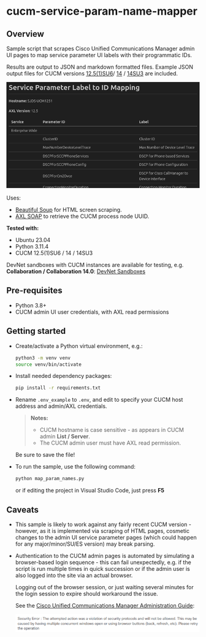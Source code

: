 # cucm-service-param-name-mapper

## Overview

Sample script that scrapes Cisco Unified Communications Manager admin UI pages to map service parameter UI labels with their programmatic IDs.

Results are output to JSON and markdown formatted files.  Example JSON output files for CUCM versions [12.5(1)SU6](output_v12.51SU6.json)/ [14](output_v14.json) / [14SU3](output_v14SU3.json) are included.

![Screen Shot](images/screen_shot.png)

Uses:

* [Beautiful Soup](https://www.crummy.com/software/BeautifulSoup/) for HTML screen scraping.
* [AXL SOAP](https://developer.cisco.com/site/axl/) to retrieve the CUCM process node UUID.

**Tested with:**

* Ubuntu 23.04
* Python 3.11.4
* CUCM 12.5(1)SU6 / 14 / 14SU3

DevNet sandboxes with CUCM instances are available for testing, e.g. **Collaboration / Collaboration 14.0**: [DevNet Sandboxes](https://developer.cisco.com/site/sandbox/)

## Pre-requisites

* Python 3.8+
* CUCM admin UI user credentials, with AXL read permissions

## Getting started

* Create/activate a Python virtual environment, e.g.:

  ```bash
  python3 -m venv venv
  source venv/bin/activate
  ```

* Install needed dependency packages:

  ```bash
  pip install -r requirements.txt
  ```

* Rename `.env_example` to `.env`, and edit to specify your CUCM host address and admin/AXL credentials.


  > **Notes:**
    > * CUCM hostname is case sensitive - as appears in CUCM admin **List / Server**.
    > * The CUCM admin user must have AXL read permission.

  Be sure to save the file!
  
* To run the sample, use the following command:

  ```bash
  python map_param_names.py
  ```
 
  or if editing the project in Visual Studio Code, just press **F5**

 ## Caveats

* This sample is likely to work against any fairly recent CUCM version - however, as it is implemented via scraping of HTML pages, cosmetic changes to the admin UI service parameter pages (which could happen for any major/minor/SU/ES version) may break parsing.

* Authentication to the CUCM admin pages is automated by simulating a browser-based login sequence - this can fail unexpectedly, e.g. if the script is run multiple times in quick succession or if the admin user is also logged into the site via an actual browser.

  Logging out of the browser session, or just waiting several minutes for the login session to expire should workaround the issue.
  
  See the [Cisco Unified Communications Manager Administration Guide](https://www.cisco.com/c/en/us/td/docs/voice_ip_comm/cucm/admin/10_0_1/ccmcfg/CUCM_BK_C95ABA82_00_admin-guide-100/CUCM_BK_C95ABA82_00_admin-guide-100_chapter_01.html#CUCM_RF_W6916DC4_00):

  ![Security Error](images/security_error.png)